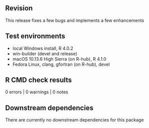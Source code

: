 ## Revision
This release fixes a few bugs and implements a few enhancements

## Test environments
* local Windows install, R 4.0.2
* win-builder (devel and release)
* macOS 10.13.6 High Sierra (on R-hub), R 4.1.0
* Fedora Linux, clang, gfortran (on R-hub), devel

## R CMD check results
0 errors | 0 warnings | 0 notes

## Downstream dependencies
There are currently no downstream dependencies for this package
